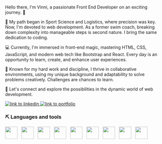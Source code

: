 Hello there, I'm Vinni, a passionate Front End Developer on an exciting journey. 🚀

🧭 My path began in Sport Science and Logistics, where precision was key. 
Now, I'm devoted to web development. 
As a former swim coach, breaking down complexity into manageable steps is second nature. 
I bring the same dedication to coding.

💻 Currently, I'm immersed in front-end magic, mastering HTML, CSS, JavaScript, and modern web tech like Bootstrap and React. Every day is an opportunity to learn, create, and enhance user experiences.

🙌 Known for my hard work and discipline, I thrive in collaborative environments, using my unique background and adaptability to solve problems creatively. Challenges are chances to learn.

🚀 Let's connect and explore the possibilities in the dynamic world of web development.

<p align="left">
  <a href="linkedin.com/in/vinni-rezende-00b815b1">
    <img src="https://custom-icon-badges.demolab.com/badge/-Contact%20Me-blue?style=for-the-badge&logoColor=white&logo=codespaces" alt="link to linkedin"/>
  </a>
  <a href="https://v-rezende.github.io/V-Rezende-Portfolio/">
    <img src="https://custom-icon-badges.demolab.com/badge/-portfolio-red?style=for-the-badge&logo=trophy&logoColor=white" alt="link to portfolio"/>
  </a>
</p>

### ⛏️ Languages and tools
  <img align="left" width="40px" style="padding-right: 10px" src="https://cdn.jsdelivr.net/gh/devicons/devicon/icons/react/react-original.svg">
  <img align="left" width="40px" style="padding-right: 10px" src="https://cdn.jsdelivr.net/gh/devicons/devicon/icons/javascript/javascript-original.svg">
  <img align="left" width="40px" style="padding-right: 10px" src="[https://icons8.com/icon/YjeKwnSQIBUq/css3](https://img.icons8.com/?size=100&id=YjeKwnSQIBUq&format=png&color=000000)">
  <img align="left" width="40px" style="padding-right: 10px" src="[https://icons8.com/icon/20909/html-5](https://img.icons8.com/?size=100&id=20909&format=png&color=000000)">
  <img align="left" width="40px" style="padding-right: 10px" src="https://cdn.jsdelivr.net/gh/devicons/devicon/icons/sass/sass-original.svg">
  <img align="left" width="40px" style="padding-right: 10px" src="https://styled-components.com/atom.png">
  <img align="left" width="40px" style="padding-right: 10px" src="https://cdn.jsdelivr.net/gh/devicons/devicon/icons/tailwindcss/tailwindcss-plain.svg">
  <img align="left" width="40px" style="padding-right: 10px" src="https://cdn.jsdelivr.net/gh/devicons/devicon/icons/storybook/storybook-original.svg">
  <img align="left" width="40px" style="padding-right: 10px" src="https://cdn.jsdelivr.net/gh/devicons/devicon/icons/photoshop/photoshop-plain.svg">
